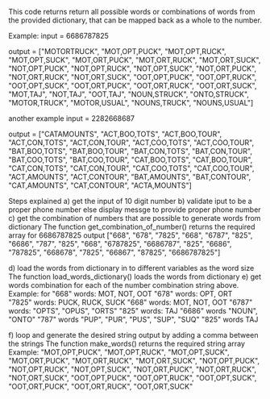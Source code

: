 This code returns return all possible words or combinations of words from the provided dictionary, that can be mapped back as a whole to the number. 

Example:
input = 6686787825

output = ["MOTORTRUCK", "MOT,OPT,PUCK", "MOT,OPT,RUCK", "MOT,OPT,SUCK", "MOT,ORT,PUCK", "MOT,ORT,RUCK", "MOT,ORT,SUCK", "NOT,OPT,PUCK", "NOT,OPT,RUCK", "NOT,OPT,SUCK", "NOT,ORT,PUCK", "NOT,ORT,RUCK", "NOT,ORT,SUCK", "OOT,OPT,PUCK", "OOT,OPT,RUCK", "OOT,OPT,SUCK", "OOT,ORT,PUCK", "OOT,ORT,RUCK", "OOT,ORT,SUCK", "MOT,TAJ", "NOT,TAJ", "OOT,TAJ", "NOUN,STRUCK", "ONTO,STRUCK", "MOTOR,TRUCK", "MOTOR,USUAL", "NOUNS,TRUCK", "NOUNS,USUAL"]

another example
input = 2282668687

output = ["CATAMOUNTS", "ACT,BOO,TOTS", "ACT,BOO,TOUR", "ACT,CON,TOTS", "ACT,CON,TOUR", "ACT,COO,TOTS", "ACT,COO,TOUR", "BAT,BOO,TOTS", "BAT,BOO,TOUR", "BAT,CON,TOTS", "BAT,CON,TOUR", "BAT,COO,TOTS", "BAT,COO,TOUR", "CAT,BOO,TOTS", "CAT,BOO,TOUR", "CAT,CON,TOTS", "CAT,CON,TOUR", "CAT,COO,TOTS", "CAT,COO,TOUR", "ACT,AMOUNTS", "ACT,CONTOUR", "BAT,AMOUNTS", "BAT,CONTOUR", "CAT,AMOUNTS", "CAT,CONTOUR", "ACTA,MOUNTS"]

Steps explained
a) get the input of 10 digit number
b) validate iput to be a proper phone number else display messge to provide proper phone number
c) get the combination of numbers that are possible to generate words from dictionary
	 The function get_combination_of_number() returns the required array
	for 6686787825
	output ["668", "678", "7825", "668", "6787", "825", "6686", "787", "825", "668", "6787825", "6686787", "825", "6686", "787825", "668678", "7825", "66867", "87825", "6686787825"]

d) load the words from dictionary in to different variables as the word size
	 The function load_words_dictionary() loads the words from dictionary
e) get words combination for each of the number combination string above. 
    Example:
     for "668" words: MOT, NOT, OOT
         "678" words: OPT, ORT 	
         "7825" words: PUCK, RUCK, SUCK
         "668" words: MOT, NOT, OOT
         "6787" words: "OPTS", "OPUS", "ORTS"
         "825" words: TAJ
         "6686" words "NOUN", "ONTO"
         "787"  words "PUP", "PUR", "PUS", "SUP", "SUQ"
         "825"  words TAJ

f) loop and generate the desired string output by adding a comma between the strings
 	The function make_words() returns the required string array
 	Example: 
 		"MOT,OPT,PUCK", "MOT,OPT,RUCK", "MOT,OPT,SUCK", "MOT,ORT,PUCK", "MOT,ORT,RUCK", "MOT,ORT,SUCK", "NOT,OPT,PUCK", "NOT,OPT,RUCK", "NOT,OPT,SUCK", "NOT,ORT,PUCK", "NOT,ORT,RUCK", "NOT,ORT,SUCK", "OOT,OPT,PUCK", "OOT,OPT,RUCK", "OOT,OPT,SUCK", "OOT,ORT,PUCK", "OOT,ORT,RUCK", "OOT,ORT,SUCK"

